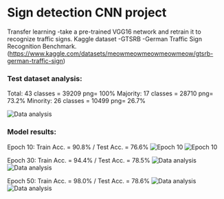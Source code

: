 # Sign detection CNN project

Transfer learning -take a pre-trained VGG16 network and retrain it to recognize traffic signs.
Kaggle dataset -GTSRB -German Traffic Sign Recognition Benchmark. (https://www.kaggle.com/datasets/meowmeowmeowmeowmeow/gtsrb-german-traffic-sign)

### Test dataset analysis:
Total: 43 classes = 39209 png= 100%
Majority: 17 classes = 28710 png= 73.2%
Minority: 26 classes = 10499 png= 26.7%
 
![Data analysis](https://github.com/GusevPortfolio/Road-sign-detection-ML/blob/main/Data/Data%20analysis.jpg)

### Model results:

Epoch 10: Train Acc. = 90.8% / Test Acc. = 76.6%
![Epoch 10](https://github.com/GusevPortfolio/Road-sign-detection-ML/blob/main/Data/10%20-%20loss.jpg)
![Epoch 10](https://github.com/GusevPortfolio/Road-sign-detection-ML/blob/main/Data/10%20-%20accuracy.jpg)

Epoch 30: Train Acc. = 94.4% / Test Acc. = 78.5%
![Data analysis](https://github.com/GusevPortfolio/Road-sign-detection-ML/blob/main/Data/Data%20analysis.jpg)
![Data analysis](https://github.com/GusevPortfolio/Road-sign-detection-ML/blob/main/Data/Data%20analysis.jpg)

Epoch 50: Train Acc. = 98.0% / Test Acc. = 78.6%
![Data analysis](https://github.com/GusevPortfolio/Road-sign-detection-ML/blob/main/Data/Data%20analysis.jpg)
![Data analysis](https://github.com/GusevPortfolio/Road-sign-detection-ML/blob/main/Data/Data%20analysis.jpg)
